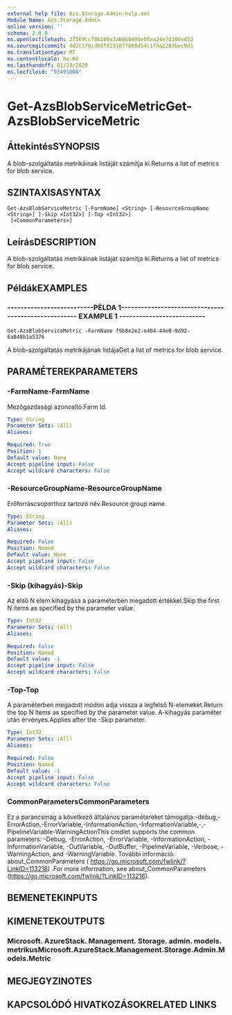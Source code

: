 ```yaml
---
external help file: Azs.Storage.Admin-help.xml
Module Name: Azs.Storage.Admin
online version: ''
schema: 2.0.0
ms.openlocfilehash: 37569cc786109a3a86b0406eb0aa24e7d106ed53
ms.sourcegitcommit: 4d2c178cd6df9151877b08d54c1f4a228dbec9d1
ms.translationtype: MT
ms.contentlocale: hu-HU
ms.lasthandoff: 01/29/2020
ms.locfileid: "93491008"
---
```

# <span data-ttu-id="bbd1e-101">Get-AzsBlobServiceMetric</span><span class="sxs-lookup"><span data-stu-id="bbd1e-101">Get-AzsBlobServiceMetric</span></span>

## <span data-ttu-id="bbd1e-102">Áttekintés</span><span class="sxs-lookup"><span data-stu-id="bbd1e-102">SYNOPSIS</span></span>
<span data-ttu-id="bbd1e-103">A blob-szolgáltatás metrikáinak listáját számítja ki.</span><span class="sxs-lookup"><span data-stu-id="bbd1e-103">Returns a list of metrics for blob service.</span></span>

## <span data-ttu-id="bbd1e-104">SZINTAXISA</span><span class="sxs-lookup"><span data-stu-id="bbd1e-104">SYNTAX</span></span>

```
Get-AzsBlobServiceMetric [-FarmName] <String> [-ResourceGroupName <String>] [-Skip <Int32>] [-Top <Int32>]
 [<CommonParameters>]
```

## <span data-ttu-id="bbd1e-105">Leírás</span><span class="sxs-lookup"><span data-stu-id="bbd1e-105">DESCRIPTION</span></span>
<span data-ttu-id="bbd1e-106">A blob-szolgáltatás metrikáinak listáját számítja ki.</span><span class="sxs-lookup"><span data-stu-id="bbd1e-106">Returns a list of metrics for blob service.</span></span>

## <span data-ttu-id="bbd1e-107">Példák</span><span class="sxs-lookup"><span data-stu-id="bbd1e-107">EXAMPLES</span></span>

### <span data-ttu-id="bbd1e-108">--------------------------PÉLDA 1--------------------------</span><span class="sxs-lookup"><span data-stu-id="bbd1e-108">-------------------------- EXAMPLE 1 --------------------------</span></span>
```
Get-AzsBlobServiceMetric -FarmName f9b8e2e2-e4b4-44e0-9d92-6a848b1a5376
```

<span data-ttu-id="bbd1e-109">A blob-szolgáltatás metrikájának listája</span><span class="sxs-lookup"><span data-stu-id="bbd1e-109">Get a list of metrics for blob service.</span></span>

## <span data-ttu-id="bbd1e-110">PARAMÉTEREK</span><span class="sxs-lookup"><span data-stu-id="bbd1e-110">PARAMETERS</span></span>

### <span data-ttu-id="bbd1e-111">-FarmName</span><span class="sxs-lookup"><span data-stu-id="bbd1e-111">-FarmName</span></span>
<span data-ttu-id="bbd1e-112">Mezőgazdasági azonosító.</span><span class="sxs-lookup"><span data-stu-id="bbd1e-112">Farm Id.</span></span>

```yaml
Type: String
Parameter Sets: (All)
Aliases: 

Required: True
Position: 1
Default value: None
Accept pipeline input: False
Accept wildcard characters: False
```

### <span data-ttu-id="bbd1e-113">-ResourceGroupName</span><span class="sxs-lookup"><span data-stu-id="bbd1e-113">-ResourceGroupName</span></span>
<span data-ttu-id="bbd1e-114">Erőforráscsoporthoz tartozó név.</span><span class="sxs-lookup"><span data-stu-id="bbd1e-114">Resource group name.</span></span>

```yaml
Type: String
Parameter Sets: (All)
Aliases: 

Required: False
Position: Named
Default value: None
Accept pipeline input: False
Accept wildcard characters: False
```

### <span data-ttu-id="bbd1e-115">-Skip (kihagyás)</span><span class="sxs-lookup"><span data-stu-id="bbd1e-115">-Skip</span></span>
<span data-ttu-id="bbd1e-116">Az első N elem kihagyása a paraméterben megadott értékkel.</span><span class="sxs-lookup"><span data-stu-id="bbd1e-116">Skip the first N items as specified by the parameter value.</span></span>

```yaml
Type: Int32
Parameter Sets: (All)
Aliases: 

Required: False
Position: Named
Default value: -1
Accept pipeline input: False
Accept wildcard characters: False
```

### <span data-ttu-id="bbd1e-117">-Top</span><span class="sxs-lookup"><span data-stu-id="bbd1e-117">-Top</span></span>
<span data-ttu-id="bbd1e-118">A paraméterben megadott módon adja vissza a legfelső N-elemeket.</span><span class="sxs-lookup"><span data-stu-id="bbd1e-118">Return the top N items as specified by the parameter value.</span></span>
<span data-ttu-id="bbd1e-119">A-kihagyás paraméter után érvényes.</span><span class="sxs-lookup"><span data-stu-id="bbd1e-119">Applies after the -Skip parameter.</span></span>

```yaml
Type: Int32
Parameter Sets: (All)
Aliases: 

Required: False
Position: Named
Default value: -1
Accept pipeline input: False
Accept wildcard characters: False
```

### <span data-ttu-id="bbd1e-120">CommonParameters</span><span class="sxs-lookup"><span data-stu-id="bbd1e-120">CommonParameters</span></span>
<span data-ttu-id="bbd1e-121">Ez a parancsmag a következő általános paramétereket támogatja:-debug,-ErrorAction,-ErrorVariable,-InformationAction,-InformationVariable,-,-PipelineVariable-WarningAction</span><span class="sxs-lookup"><span data-stu-id="bbd1e-121">This cmdlet supports the common parameters: -Debug, -ErrorAction, -ErrorVariable, -InformationAction, -InformationVariable, -OutVariable, -OutBuffer, -PipelineVariable, -Verbose, -WarningAction, and -WarningVariable.</span></span> <span data-ttu-id="bbd1e-122">További információ: about_CommonParameters ( https://go.microsoft.com/fwlink/?LinkID=113216) .</span><span class="sxs-lookup"><span data-stu-id="bbd1e-122">For more information, see about_CommonParameters (https://go.microsoft.com/fwlink/?LinkID=113216).</span></span>

## <span data-ttu-id="bbd1e-123">BEMENETEK</span><span class="sxs-lookup"><span data-stu-id="bbd1e-123">INPUTS</span></span>

## <span data-ttu-id="bbd1e-124">KIMENETEK</span><span class="sxs-lookup"><span data-stu-id="bbd1e-124">OUTPUTS</span></span>

### <span data-ttu-id="bbd1e-125">Microsoft. AzureStack. Management. Storage. admin. models. metrikus</span><span class="sxs-lookup"><span data-stu-id="bbd1e-125">Microsoft.AzureStack.Management.Storage.Admin.Models.Metric</span></span>

## <span data-ttu-id="bbd1e-126">MEGJEGYZI</span><span class="sxs-lookup"><span data-stu-id="bbd1e-126">NOTES</span></span>

## <span data-ttu-id="bbd1e-127">KAPCSOLÓDÓ HIVATKOZÁSOK</span><span class="sxs-lookup"><span data-stu-id="bbd1e-127">RELATED LINKS</span></span>

